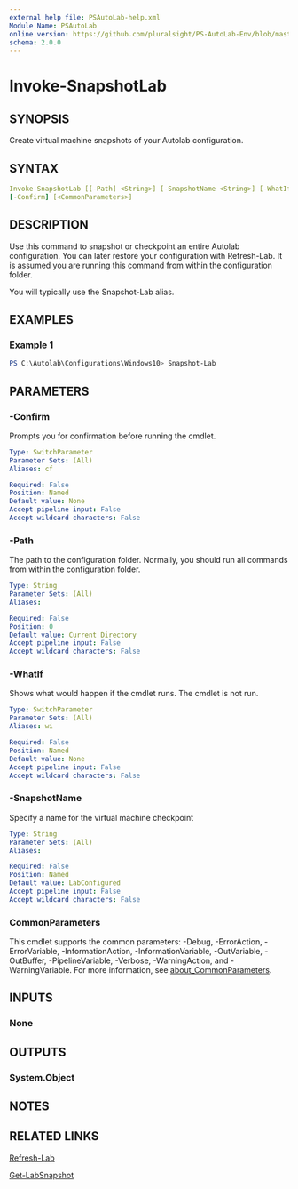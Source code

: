 ```yaml
---
external help file: PSAutoLab-help.xml
Module Name: PSAutoLab
online version: https://github.com/pluralsight/PS-AutoLab-Env/blob/master/docs/Invoke-SnapshotLab.md
schema: 2.0.0
---
```


# Invoke-SnapshotLab

## SYNOPSIS

Create virtual machine snapshots of your Autolab configuration.

## SYNTAX

```yaml
Invoke-SnapshotLab [[-Path] <String>] [-SnapshotName <String>] [-WhatIf]
[-Confirm] [<CommonParameters>]
```

## DESCRIPTION

Use this command to snapshot or checkpoint an entire Autolab configuration. You can later restore your configuration with Refresh-Lab. It is assumed you are running this command from within the configuration folder.

You will typically use the Snapshot-Lab alias.

## EXAMPLES

### Example 1

```powershell
PS C:\Autolab\Configurations\Windows10> Snapshot-Lab
```

## PARAMETERS

### -Confirm

Prompts you for confirmation before running the cmdlet.

```yaml
Type: SwitchParameter
Parameter Sets: (All)
Aliases: cf

Required: False
Position: Named
Default value: None
Accept pipeline input: False
Accept wildcard characters: False
```

### -Path

The path to the configuration folder. Normally, you should run all commands from within the configuration folder.

```yaml
Type: String
Parameter Sets: (All)
Aliases:

Required: False
Position: 0
Default value: Current Directory
Accept pipeline input: False
Accept wildcard characters: False
```

### -WhatIf

Shows what would happen if the cmdlet runs.
The cmdlet is not run.

```yaml
Type: SwitchParameter
Parameter Sets: (All)
Aliases: wi

Required: False
Position: Named
Default value: None
Accept pipeline input: False
Accept wildcard characters: False
```

### -SnapshotName

Specify a name for the virtual machine checkpoint

```yaml
Type: String
Parameter Sets: (All)
Aliases:

Required: False
Position: Named
Default value: LabConfigured
Accept pipeline input: False
Accept wildcard characters: False
```

### CommonParameters

This cmdlet supports the common parameters: -Debug, -ErrorAction, -ErrorVariable, -InformationAction, -InformationVariable, -OutVariable, -OutBuffer, -PipelineVariable, -Verbose, -WarningAction, and -WarningVariable. For more information, see [about_CommonParameters](http://go.microsoft.com/fwlink/?LinkID=113216).

## INPUTS

### None

## OUTPUTS

### System.Object

## NOTES

## RELATED LINKS

[Refresh-Lab](Invoke-RefreshLab.md)

[Get-LabSnapshot](Get-LabSnapshot.md)

